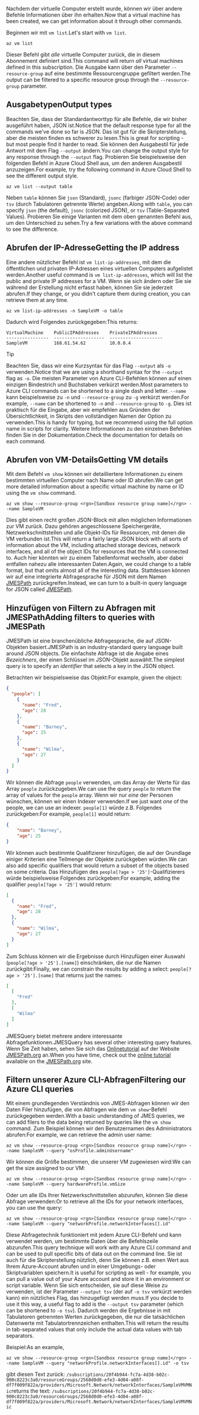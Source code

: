 <span data-ttu-id="099af-101">Nachdem der virtuelle Computer erstellt wurde, können wir über andere Befehle Informationen über ihn erhalten.</span><span class="sxs-lookup"><span data-stu-id="099af-101">Now that a virtual machine has been created, we can get information about it through other commands.</span></span>

<span data-ttu-id="099af-102">Beginnen wir mit `vm list`.</span><span class="sxs-lookup"><span data-stu-id="099af-102">Let's start with `vm list`.</span></span>

```azurecli
az vm list
```

<span data-ttu-id="099af-103">Dieser Befehl gibt _alle_ virtuelle Computer zurück, die in diesem Abonnement definiert sind.</span><span class="sxs-lookup"><span data-stu-id="099af-103">This command will return _all_ virtual machines defined in this subscription.</span></span> <span data-ttu-id="099af-104">Die Ausgabe kann über den Parameter `--resource-group` auf eine bestimmte Ressourcengruppe gefiltert werden.</span><span class="sxs-lookup"><span data-stu-id="099af-104">The output can be filtered to a specific resource group through the `--resource-group` parameter.</span></span> 

## <a name="output-types"></a><span data-ttu-id="099af-105">Ausgabetypen</span><span class="sxs-lookup"><span data-stu-id="099af-105">Output types</span></span>
<span data-ttu-id="099af-106">Beachten Sie, dass der Standardantworttyp für alle Befehle, die wir bisher ausgeführt haben, JSON ist.</span><span class="sxs-lookup"><span data-stu-id="099af-106">Notice that the default response type for all the commands we've done so far is JSON.</span></span> <span data-ttu-id="099af-107">Das ist gut für die Skripterstellung, aber die meisten finden es schwerer zu lesen.</span><span class="sxs-lookup"><span data-stu-id="099af-107">This is great for scripting - but most people find it harder to read.</span></span> <span data-ttu-id="099af-108">Sie können den Ausgabestil für jede Antwort mit dem Flag `--output` ändern.</span><span class="sxs-lookup"><span data-stu-id="099af-108">You can change the output style for any response through the `--output` flag.</span></span> <span data-ttu-id="099af-109">Probieren Sie beispielsweise den folgenden Befehl in Azure Cloud Shell aus, um den anderen Ausgabestil anzuzeigen.</span><span class="sxs-lookup"><span data-stu-id="099af-109">For example, try the following command in Azure Cloud Shell to see the different output style.</span></span>

```azurecli
az vm list --output table
```

<span data-ttu-id="099af-110">Neben `table` können Sie `json` (Standard), `jsonc` (farbiger JSON-Code) oder `tsv` (durch Tabulatoren getrennte Werte) angeben.</span><span class="sxs-lookup"><span data-stu-id="099af-110">Along with `table`, you can specify `json` (the default), `jsonc` (colorized JSON), or `tsv` (Table-Separated Values).</span></span> <span data-ttu-id="099af-111">Probieren Sie einige Varianten mit dem oben genannten Befehl aus, um den Unterschied zu sehen.</span><span class="sxs-lookup"><span data-stu-id="099af-111">Try a few variations with the above command to see the difference.</span></span>

## <a name="getting-the-ip-address"></a><span data-ttu-id="099af-112">Abrufen der IP-Adresse</span><span class="sxs-lookup"><span data-stu-id="099af-112">Getting the IP address</span></span>

<span data-ttu-id="099af-113">Eine andere nützlicher Befehl ist `vm list-ip-addresses`, mit dem die öffentlichen und privaten IP-Adressen eines virtuellen Computers aufgelistet werden.</span><span class="sxs-lookup"><span data-stu-id="099af-113">Another useful command is `vm list-ip-addresses`, which will list the public and private IP addresses for a VM.</span></span> <span data-ttu-id="099af-114">Wenn sie sich ändern oder Sie sie während der Erstellung nicht erfasst haben, können Sie sie jederzeit abrufen.</span><span class="sxs-lookup"><span data-stu-id="099af-114">If they change, or you didn't capture them during creation, you can retrieve them at any time.</span></span>

```azurecli
az vm list-ip-addresses -n SampleVM -o table
```

<span data-ttu-id="099af-115">Dadurch wird Folgendes zurückgegeben:</span><span class="sxs-lookup"><span data-stu-id="099af-115">This returns:</span></span>

```
VirtualMachine    PublicIPAddresses    PrivateIPAddresses
----------------  -------------------  --------------------
SampleVM          168.61.54.62         10.0.0.4
```

> [!TIP]
> <span data-ttu-id="099af-116">Beachten Sie, dass wir eine Kurzsyntax für das Flag `--output` als `-o` verwenden.</span><span class="sxs-lookup"><span data-stu-id="099af-116">Notice that we are using a shorthand syntax for the `--output` flag as `-o`.</span></span> <span data-ttu-id="099af-117">Die meisten Parameter von Azure CLI-Befehlen können auf einen einzigen Bindestrich und Buchstaben verkürzt werden.</span><span class="sxs-lookup"><span data-stu-id="099af-117">Most parameters to Azure CLI commands can be shortened to a single dash and letter.</span></span> <span data-ttu-id="099af-118">`--name` kann beispielsweise zu `-n` und `--resource-group` zu `-g` verkürzt werden.</span><span class="sxs-lookup"><span data-stu-id="099af-118">For example, `--name` can be shortened to `-n` and `--resource-group` to `-g`.</span></span> <span data-ttu-id="099af-119">Dies ist praktisch für die Eingabe, aber wir empfehlen aus Gründen der Übersichtlichkeit, in Skripts den vollständigen Namen der Option zu verwenden.</span><span class="sxs-lookup"><span data-stu-id="099af-119">This is handy for typing, but we recommend using the full option name in scripts for clarity.</span></span> <span data-ttu-id="099af-120">Weitere Informationen zu den einzelnen Befehlen finden Sie in der Dokumentation.</span><span class="sxs-lookup"><span data-stu-id="099af-120">Check the documentation for details on each command.</span></span>

## <a name="getting-vm-details"></a><span data-ttu-id="099af-121">Abrufen von VM-Details</span><span class="sxs-lookup"><span data-stu-id="099af-121">Getting VM details</span></span>

<span data-ttu-id="099af-122">Mit dem Befehl `vm show` können wir detailliertere Informationen zu einem bestimmten virtuellen Computer nach Name oder ID abrufen.</span><span class="sxs-lookup"><span data-stu-id="099af-122">We can get more detailed information about a specific virtual machine by name or ID using the `vm show` command.</span></span>

```azurecli
az vm show --resource-group <rgn>[Sandbox resource group name]</rgn> --name SampleVM
```

<span data-ttu-id="099af-123">Dies gibt einen recht großen JSON-Block mit allen möglichen Informationen zur VM zurück. Dazu gehören angeschlossene Speichergeräte, Netzwerkschnittstellen und alle Objekt-IDs für Ressourcen, mit denen die VM verbunden ist.</span><span class="sxs-lookup"><span data-stu-id="099af-123">This will return a fairly large JSON block with all sorts of information about the VM, including attached storage devices, network interfaces, and all of the object IDs for resources that the VM is connected to.</span></span> <span data-ttu-id="099af-124">Auch hier könnten wir zu einem Tabellenformat wechseln, aber dabei entfallen nahezu alle interessanten Daten.</span><span class="sxs-lookup"><span data-stu-id="099af-124">Again, we could change to a table format, but that omits almost all of the interesting data.</span></span> <span data-ttu-id="099af-125">Stattdessen können wir auf eine integrierte Abfragesprache für JSON mit dem Namen [JMESPath](http://jmespath.org/) zurückgreifen.</span><span class="sxs-lookup"><span data-stu-id="099af-125">Instead, we can turn to a built-in query language for JSON called [JMESPath](http://jmespath.org/).</span></span>

## <a name="adding-filters-to-queries-with-jmespath"></a><span data-ttu-id="099af-126">Hinzufügen von Filtern zu Abfragen mit JMESPath</span><span class="sxs-lookup"><span data-stu-id="099af-126">Adding filters to queries with JMESPath</span></span>

<span data-ttu-id="099af-127">JMESPath ist eine branchenübliche Abfragesprache, die auf JSON-Objekten basiert.</span><span class="sxs-lookup"><span data-stu-id="099af-127">JMESPath is an industry-standard query language built around JSON objects.</span></span> <span data-ttu-id="099af-128">Die einfachste Abfrage ist die Angabe eines _Bezeichners_, der einen Schlüssel im JSON-Objekt auswählt.</span><span class="sxs-lookup"><span data-stu-id="099af-128">The simplest query is to specify an _identifier_ that selects a key in the JSON object.</span></span>

<span data-ttu-id="099af-129">Betrachten wir beispielsweise das Objekt:</span><span class="sxs-lookup"><span data-stu-id="099af-129">For example, given the object:</span></span>

```json
{
  "people": [
    {
      "name": "Fred",
      "age": 28
    },
    {
      "name": "Barney",
      "age": 25
    },
    {
      "name": "Wilma",
      "age": 27
    }
  ]
}
```

<span data-ttu-id="099af-130">Wir können die Abfrage `people` verwenden, um das Array der Werte für das Array `people` zurückzugeben.</span><span class="sxs-lookup"><span data-stu-id="099af-130">We can use the query `people` to return the array of values for the `people` array.</span></span> <span data-ttu-id="099af-131">Wenn wir nur _eine_ der Personen wünschen, können wir einen Indexer verwenden.</span><span class="sxs-lookup"><span data-stu-id="099af-131">If we just want _one_ of the people, we can use an indexer.</span></span> <span data-ttu-id="099af-132">`people[1]` würde z.B. Folgendes zurückgeben:</span><span class="sxs-lookup"><span data-stu-id="099af-132">For example, `people[1]` would return:</span></span>

```json
{
    "name": "Barney",
    "age": 25
}
```

<span data-ttu-id="099af-133">Wir können auch bestimmte Qualifizierer hinzufügen, die auf der Grundlage einiger Kriterien eine Teilmenge der Objekte zurückgeben würden.</span><span class="sxs-lookup"><span data-stu-id="099af-133">We can also add specific qualifiers that would return a subset of the objects based on some criteria.</span></span> <span data-ttu-id="099af-134">Das Hinzufügen des `people[?age > '25']`-Qualifizierers würde beispielsweise Folgendes zurückgeben:</span><span class="sxs-lookup"><span data-stu-id="099af-134">For example, adding the qualifier `people[?age > '25']` would return:</span></span>

```json
[
  {
    "name": "Fred",
    "age": 28
  },
  {
    "name": "Wilma",
    "age": 27
  }
]
```

<span data-ttu-id="099af-135">Zum Schluss können wir die Ergebnisse durch Hinzufügen einer Auswahl (`people[?age > '25'].[name]`) einschränken, die nur die Namen zurückgibt:</span><span class="sxs-lookup"><span data-stu-id="099af-135">Finally, we can constrain the results by adding a select: `people[?age > '25'].[name]` that returns just the names:</span></span>

```json
[
  [
    "Fred"
  ],
  [
    "Wilma"
  ]
]
```

<span data-ttu-id="099af-136">JMESQuery bietet mehrere andere interessante Abfragefunktionen.</span><span class="sxs-lookup"><span data-stu-id="099af-136">JMESQuery has several other interesting query features.</span></span> <span data-ttu-id="099af-137">Wenn Sie Zeit haben, sehen Sie sich das [Onlinetutorial](http://jmespath.org/tutorial.html) auf der Website [JMESPath.org](http://jmespath.org/) an.</span><span class="sxs-lookup"><span data-stu-id="099af-137">When you have time, check out the [online tutorial](http://jmespath.org/tutorial.html) available on the [JMESPath.org](http://jmespath.org/) site.</span></span>

## <a name="filtering-our-azure-cli-queries"></a><span data-ttu-id="099af-138">Filtern unserer Azure CLI-Abfragen</span><span class="sxs-lookup"><span data-stu-id="099af-138">Filtering our Azure CLI queries</span></span>

<span data-ttu-id="099af-139">Mit einem grundlegenden Verständnis von JMES-Abfragen können wir den Daten Filer hinzufügen, die von Abfragen wie dem `vm show`-Befehl zurückgegeben werden.</span><span class="sxs-lookup"><span data-stu-id="099af-139">With a basic understanding of JMES queries, we can add filers to the data being returned by queries like the `vm show` command.</span></span> <span data-ttu-id="099af-140">Zum Beispiel können wir den Benutzernamen des Administrators abrufen:</span><span class="sxs-lookup"><span data-stu-id="099af-140">For example, we can retrieve the admin user name:</span></span>

```azurecli
az vm show --resource-group <rgn>[Sandbox resource group name]</rgn> --name SampleVM --query "osProfile.adminUsername"
```

<span data-ttu-id="099af-141">Wir können die Größe bestimmen, die unserer VM zugewiesen wird:</span><span class="sxs-lookup"><span data-stu-id="099af-141">We can get the size assigned to our VM:</span></span>

```azurecli
az vm show --resource-group <rgn>[Sandbox resource group name]</rgn> --name SampleVM --query hardwareProfile.vmSize
```

<span data-ttu-id="099af-142">Oder um alle IDs Ihrer Netzwerkschnittstellen abzurufen, können Sie diese Abfrage verwenden:</span><span class="sxs-lookup"><span data-stu-id="099af-142">Or to retrieve all the IDs for your network interfaces, you can use the query:</span></span>

```azurecli
az vm show --resource-group <rgn>[Sandbox resource group name]</rgn> --name SampleVM --query "networkProfile.networkInterfaces[].id"
```

<span data-ttu-id="099af-143">Diese Abfragetechnik funktioniert mit jedem Azure CLI-Befehl und kann verwendet werden, um bestimmte Daten über die Befehlszeile abzurufen.</span><span class="sxs-lookup"><span data-stu-id="099af-143">This query technique will work with any Azure CLI command and can be used to pull specific bits of data out on the command line.</span></span> <span data-ttu-id="099af-144">Sie ist auch für die Skripterstellung nützlich, denn Sie können z.B. einen Wert aus Ihrem Azure-Account abrufen und in einer Umgebungs- oder Skriptvariablen speichern.</span><span class="sxs-lookup"><span data-stu-id="099af-144">It is useful for scripting as well - for example, you can pull a value out of your Azure account and store it in an environment or script variable.</span></span> <span data-ttu-id="099af-145">Wenn Sie sich entscheiden, sie auf diese Weise zu verwenden, ist der Parameter `--output tsv` (der auf `-o tsv` verkürzt werden kann) ein nützliches Flag, das hinzugefügt werden muss.</span><span class="sxs-lookup"><span data-stu-id="099af-145">If you decide to use it this way, a useful flag to add is the `--output tsv` parameter (which can be shortened to `-o tsv`).</span></span> <span data-ttu-id="099af-146">Dadurch werden die Ergebnisse in mit Tabulatoren getrennten Werten zurückgegeben, die nur die tatsächlichen Datenwerte mit Tabulatortrennzeichen enthalten.</span><span class="sxs-lookup"><span data-stu-id="099af-146">This will return the results in tab-separated values that only include the actual data values with tab separators.</span></span>

<span data-ttu-id="099af-147">Beispiel:</span><span class="sxs-lookup"><span data-stu-id="099af-147">As an example,</span></span>

```azurecli
az vm show --resource-group <rgn>[Sandbox resource group name]</rgn> --name SampleVM --query "networkProfile.networkInterfaces[].id" -o tsv
```

<span data-ttu-id="099af-148">gibt diesen Text zurück: `/subscriptions/20f4b944-fc7a-4d38-b02c-900c8223c3a0/resourceGroups/2568d0d0-efe3-4d04-a08f-df7f009f822a/providers/Microsoft.Network/networkInterfaces/SampleVMVMNic`</span><span class="sxs-lookup"><span data-stu-id="099af-148">returns the text: `/subscriptions/20f4b944-fc7a-4d38-b02c-900c8223c3a0/resourceGroups/2568d0d0-efe3-4d04-a08f-df7f009f822a/providers/Microsoft.Network/networkInterfaces/SampleVMVMNic`</span></span>
